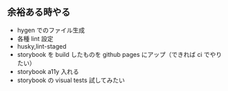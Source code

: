 ## 余裕ある時やる

- hygen でのファイル生成
- 各種 lint 設定
- husky,lint-staged
- storybook を build したものを github pages にアップ（できれば ci でやりたい）
- storybook a11y 入れる
- storybook の visual tests 試してみたい
